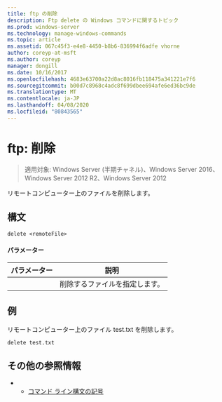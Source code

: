```yaml
---
title: ftp の削除
description: Ftp delete の Windows コマンドに関するトピック
ms.prod: windows-server
ms.technology: manage-windows-commands
ms.topic: article
ms.assetid: 067c45f3-e4e8-4450-b8b6-836994f6adfe vhorne
author: coreyp-at-msft
ms.author: coreyp
manager: dongill
ms.date: 10/16/2017
ms.openlocfilehash: 4683e63700a22d8ac8016fb118475a341221e7f6
ms.sourcegitcommit: b00d7c8968c4adc8f699dbee694afe6ed36bc9de
ms.translationtype: MT
ms.contentlocale: ja-JP
ms.lasthandoff: 04/08/2020
ms.locfileid: "80843565"
---
```

# <a name="ftp-delete"></a>ftp: 削除

>適用対象: Windows Server (半期チャネル)、Windows Server 2016、Windows Server 2012 R2、Windows Server 2012

リモートコンピューター上のファイルを削除します。   
## <a name="syntax"></a>構文  
```  
delete <remoteFile>  
```  
#### <a name="parameters"></a>パラメーター  

|  パラメーター   |          説明          |
|--------------|-------------------------------|
| <remoteFile> | 削除するファイルを指定します。 |

## <a name="examples"></a><a name=BKMK_Examples></a>例  
リモートコンピューター上のファイル test.txt を削除します。  
```  
delete test.txt  
```  
## <a name="additional-references"></a>その他の参照情報  
-   - [コマンド ライン構文の記号](command-line-syntax-key.md)  
